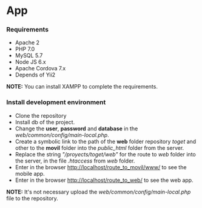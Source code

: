 # App

### Requirements
* Apache 2
* PHP 7.0
* MySQL 5.7
* Node JS 6.x
* Apache Cordova 7.x
* Depends of Yii2

**NOTE:** You can install XAMPP to complete the requirements.

### Install development environment
* Clone the repository
* Install db of the project.
* Change the **user**, **password** and **database** in the *web/common/config/main-local.php*.
* Create a symbolic link to the path of the **web** folder repository *toget* and other to the **movil** folder into the *public_html* folder from the server.
* Replace the string *"/proyects/toget/web"* for the route to *web* folder into the server, in the file *.htaccess* from *web* folder.
* Enter in the browser [http://localhost/route_to_movil/www/](http://localhost/route_to_movil/www/) to see the mobile app.
* Enter in the browser [http://localhost/route_to_web/](http://localhost/route_to_web/) to see the web app.

**NOTE:** It's not necessary upload the *web/common/config/main-local.php* file to the repository.
